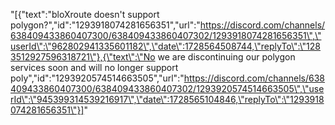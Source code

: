 "[{\"text\":\"bloXroute doesn't support polygon?\",\"id\":\"1293918074281656351\",\"url\":\"https://discord.com/channels/638409433860407300/638409433860407302/1293918074281656351\",\"userId\":\"962802941335601182\",\"date\":1728564508744,\"replyTo\":\"1283512927596318721\"},{\"text\":\"No we are discontinuing our polygon services soon and will no longer support poly\",\"id\":\"1293920574514663505\",\"url\":\"https://discord.com/channels/638409433860407300/638409433860407302/1293920574514663505\",\"userId\":\"945399314539216917\",\"date\":1728565104846,\"replyTo\":\"1293918074281656351\"}]"